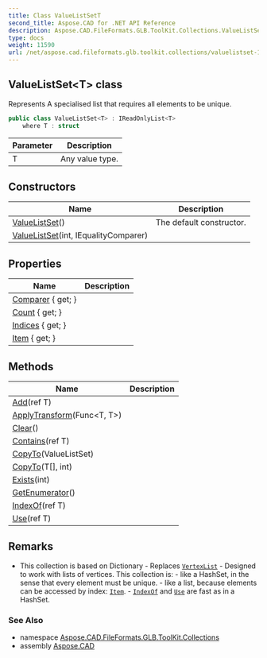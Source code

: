 ```yaml
---
title: Class ValueListSetT
second_title: Aspose.CAD for .NET API Reference
description: Aspose.CAD.FileFormats.GLB.ToolKit.Collections.ValueListSet1T class. Represents A specialised list that requires all elements to be unique
type: docs
weight: 11590
url: /net/aspose.cad.fileformats.glb.toolkit.collections/valuelistset-1/
---
```

## ValueListSet&lt;T&gt; class

Represents A specialised list that requires all elements to be unique.

```csharp
public class ValueListSet<T> : IReadOnlyList<T>
    where T : struct
```

| Parameter | Description |
| --- | --- |
| T | Any value type. |

## Constructors

| Name | Description |
| --- | --- |
| [ValueListSet](valuelistset/#constructor)() | The default constructor. |
| [ValueListSet](valuelistset/#constructor_1)(int, IEqualityComparer) |  |

## Properties

| Name | Description |
| --- | --- |
| [Comparer](../../aspose.cad.fileformats.glb.toolkit.collections/valuelistset-1/comparer/) { get; } |  |
| [Count](../../aspose.cad.fileformats.glb.toolkit.collections/valuelistset-1/count/) { get; } |  |
| [Indices](../../aspose.cad.fileformats.glb.toolkit.collections/valuelistset-1/indices/) { get; } |  |
| [Item](../../aspose.cad.fileformats.glb.toolkit.collections/valuelistset-1/item/) { get; } |  |

## Methods

| Name | Description |
| --- | --- |
| [Add](../../aspose.cad.fileformats.glb.toolkit.collections/valuelistset-1/add/)(ref T) |  |
| [ApplyTransform](../../aspose.cad.fileformats.glb.toolkit.collections/valuelistset-1/applytransform/)(Func&lt;T, T&gt;) |  |
| [Clear](../../aspose.cad.fileformats.glb.toolkit.collections/valuelistset-1/clear/)() |  |
| [Contains](../../aspose.cad.fileformats.glb.toolkit.collections/valuelistset-1/contains/)(ref T) |  |
| [CopyTo](../../aspose.cad.fileformats.glb.toolkit.collections/valuelistset-1/copyto/#copyto)(ValueListSet) |  |
| [CopyTo](../../aspose.cad.fileformats.glb.toolkit.collections/valuelistset-1/copyto/#copyto_1)(T[], int) |  |
| [Exists](../../aspose.cad.fileformats.glb.toolkit.collections/valuelistset-1/exists/)(int) |  |
| [GetEnumerator](../../aspose.cad.fileformats.glb.toolkit.collections/valuelistset-1/getenumerator/)() |  |
| [IndexOf](../../aspose.cad.fileformats.glb.toolkit.collections/valuelistset-1/indexof/)(ref T) |  |
| [Use](../../aspose.cad.fileformats.glb.toolkit.collections/valuelistset-1/use/)(ref T) |  |

## Remarks

- This collection is based on Dictionary - Replaces [`VertexList`](../vertexlist-1/) - Designed to work with lists of vertices. This collection is: - like a HashSet, in the sense that every element must be unique. - like a list, because elements can be accessed by index: [`Item`](./item/). - [`IndexOf`](./indexof/) and [`Use`](./use/) are fast as in a HashSet.

### See Also

* namespace [Aspose.CAD.FileFormats.GLB.ToolKit.Collections](../../aspose.cad.fileformats.glb.toolkit.collections/)
* assembly [Aspose.CAD](../../)


